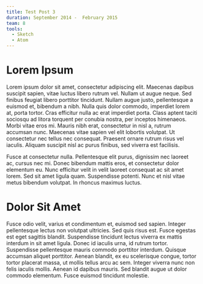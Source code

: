 ```yaml
---
title: Test Post 3
duration: September 2014 -  February 2015
team: 8
tools:
  - Sketch
  - Atom
---
```


# Lorem Ipsum

Lorem ipsum dolor sit amet, consectetur adipiscing elit. Maecenas dapibus suscipit sapien, vitae luctus libero rutrum vel. Nullam ut augue neque. Sed finibus feugiat libero porttitor tincidunt. Nullam augue justo, pellentesque a euismod et, bibendum a nibh. Nulla quis dolor commodo, imperdiet lorem at, porta tortor. Cras efficitur nulla ac erat imperdiet porta. Class aptent taciti sociosqu ad litora torquent per conubia nostra, per inceptos himenaeos. Morbi vitae eros mi. Mauris nibh erat, consectetur in nisl a, rutrum accumsan nunc. Maecenas vitae sapien vel elit lobortis volutpat. Ut consectetur nec tellus nec consequat. Praesent ornare rutrum risus vel iaculis. Aliquam suscipit nisl ac purus finibus, sed viverra est facilisis.

Fusce at consectetur nulla. Pellentesque elit purus, dignissim nec laoreet ac, cursus nec mi. Donec bibendum mattis eros, et consectetur dolor elementum eu. Nunc efficitur velit in velit laoreet consequat ac sit amet lorem. Sed sit amet ligula quam. Suspendisse potenti. Nunc et nisl vitae metus bibendum volutpat. In rhoncus maximus luctus.

# Dolor Sit Amet

Fusce odio velit, varius et condimentum et, euismod sed sapien. Integer pellentesque lectus non volutpat ultricies. Sed quis risus est. Fusce egestas est eget sagittis blandit. Suspendisse tincidunt lectus viverra ex mattis interdum in sit amet ligula. Donec id iaculis urna, id rutrum tortor. Suspendisse pellentesque mauris commodo porttitor interdum. Quisque accumsan aliquet porttitor. Aenean blandit, ex eu scelerisque congue, tortor tortor placerat massa, ut mollis tellus arcu ac sem. Integer viverra nunc non felis iaculis mollis. Aenean id dapibus mauris. Sed blandit augue ut dolor commodo elementum. Fusce euismod tincidunt molestie.
